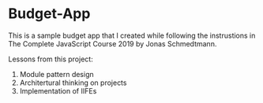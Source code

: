 # Budget-App

This is a sample budget app that I created while following the instrustions in The Complete JavaScript Course 2019 by Jonas Schmedtmann. 

Lessons from this project:
  1. Module pattern design
  2. Architertural thinking on projects
  3. Implementation of IIFEs
